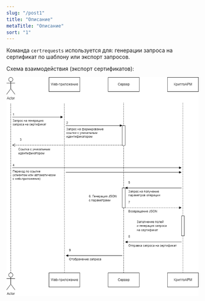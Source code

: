 ```yaml
---
slug: "/post1"
title: "Описание"
metaTitle: "Описание"
sort: "1"
---
```



Команда `certrequests` используется для: генерации запроса на сертификат по шаблону или экспорт запросов.

Схема взаимодействия (экспорт сертификатов):

![Схема](./images/certrequests.drawio.png "Схема")
